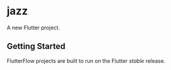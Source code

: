 # jazz

A new Flutter project.

## Getting Started

FlutterFlow projects are built to run on the Flutter _stable_ release.
